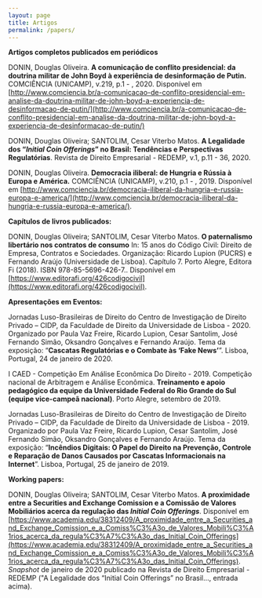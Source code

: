 ```yaml
---
layout: page
title: Artigos
permalink: /papers/
---
```


**Artigos completos publicados em periódicos**

DONIN, Douglas Oliveira. **A comunicação de conflito presidencial: da doutrina militar de John Boyd à experiência de desinformação de Putin.** COMCIÊNCIA (UNICAMP), v.219, p.1 - , 2020. Disponível em [http://www.comciencia.br/a-comunicacao-de-conflito-presidencial-em-analise-da-doutrina-militar-de-john-boyd-a-experiencia-de-desinformacao-de-putin/](http://www.comciencia.br/a-comunicacao-de-conflito-presidencial-em-analise-da-doutrina-militar-de-john-boyd-a-experiencia-de-desinformacao-de-putin/)

DONIN, Douglas Oliveira; SANTOLIM, Cesar Viterbo Matos. **A Legalidade dos “*Initial Coin Offerings*” no Brasil: Tendências e Perspectivas Regulatórias**. Revista de Direito Empresarial - REDEMP, v.1, p.11 - 36, 2020.

DONIN, Douglas Oliveira. **Democracia iliberal: de Hungria e Rússia à Europa e América.** COMCIÊNCIA (UNICAMP), v.210, p.1 - , 2019. Disponível em [http://www.comciencia.br/democracia-iliberal-da-hungria-e-russia-europa-e-america/](http://www.comciencia.br/democracia-iliberal-da-hungria-e-russia-europa-e-america/).

**Capítulos de livros publicados:**

DONIN, Douglas Oliveira; SANTOLIM, Cesar Viterbo Matos. **O paternalismo libertário nos contratos de consumo** In: 15 anos do Código Civil: Direito de Empresa, Contratos e Sociedades. Organização: Ricardo Lupion (PUCRS) e Fernando Araújo (Universidade de Lisboa). Capítulo 7. Porto Alegre, Editora Fi (2018). ISBN 978-85-5696-426-7.. Disponível em [https://www.editorafi.org/426codigocivil](https://www.editorafi.org/426codigocivil).

**Apresentações em Eventos:**

Jornadas Luso-Brasileiras de Direito do Centro de Investigação de Direito Privado – CIDP, da Faculdade de Direito da Universidade de Lisboa - 2020. Organizado por Paula Vaz Freire, Ricardo Lupion, Cesar Santolim, José Fernando Simão, Oksandro Gonçalves e Fernando Araújo. Tema da exposição: “**Cascatas Regulatórias e o Combate às ‘Fake News’**”. Lisboa, Portugal, 24 de janeiro de 2020.

I CAED - Competição Em Análise Econômica Do Direito - 2019. Competição nacional de Arbitragem e Análise Econômica. **Treinamento e apoio pedagógico da equipe da Universidade Federal do Rio Grande do Sul (equipe vice-campeã nacional)**. Porto Alegre, setembro de 2019. 

Jornadas Luso-Brasileiras de Direito do Centro de Investigação de Direito Privado – CIDP, da Faculdade de Direito da Universidade de Lisboa - 2019. Organizado por Paula Vaz Freire, Ricardo Lupion, Cesar Santolim, José Fernando Simão, Oksandro Gonçalves e Fernando Araújo. Tema da exposição: “**Incêndios Digitais: O Papel do Direito na Prevenção, Controle e Reparação de Danos Causados por Cascatas Informacionais na Internet**”. Lisboa, Portugal, 25 de janeiro de 2019.


**Working papers:**

DONIN, Douglas Oliveira; SANTOLIM, Cesar Viterbo Matos. **A proximidade entre a Securities and Exchange Comission e a Comissão de Valores Mobiliários acerca da regulação das *Initial Coin Offerings***. Disponível em [https://www.academia.edu/38312409/A_proximidade_entre_a_Securities_and_Exchange_Comission_e_a_Comiss%C3%A3o_de_Valores_Mobili%C3%A1rios_acerca_da_regula%C3%A7%C3%A3o_das_Initial_Coin_Offerings](https://www.academia.edu/38312409/A_proximidade_entre_a_Securities_and_Exchange_Comission_e_a_Comiss%C3%A3o_de_Valores_Mobili%C3%A1rios_acerca_da_regula%C3%A7%C3%A3o_das_Initial_Coin_Offerings). *Snapshot* de janeiro de 2020 publicado na Revista de Direito Empresarial - REDEMP ("A Legalidade dos “Initial Coin Offerings” no Brasil..., entrada acima).




